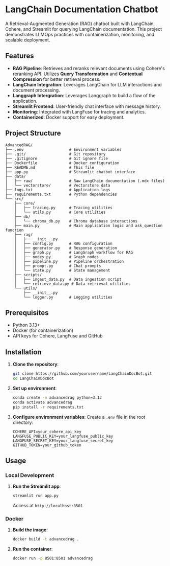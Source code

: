 # LangChain Documentation Chatbot

A Retrieval-Augmented Generation (RAG) chatbot built with LangChain, Cohere, and Streamlit for querying LangChain documentation. This project demonstrates LLMOps practices with containerization, monitoring, and scalable deployment.

## Features

- **RAG Pipeline**: Retrieves and reranks relevant documents using Cohere's reranking API. Utilizes **Query Transformation** and
**Contextual Compression** for better retrieval process.
- **LangChain Integration**: Leverages LangChain for LLM interactions and document processing.
- **Langgraph Intergration**: Leverages Langgraph to build a flow of the application. 
- **Streamlit Frontend**: User-friendly chat interface with message history.
- **Monitoring**: Integrated with LangFuse for tracing and analytics.
- **Containerized**: Docker support for easy deployment.

## Project Structure

```
AdvancedRAG/
├── .env                    # Environment variables
├── .git/                   # Git repository
├── .gitignore              # Git ignore file
├── Dockerfile              # Docker configuration
├── README.md               # This file
├── app.py                  # Streamlit chatbot interface
├── data/
│   ├── raw/                # Raw LangChain documentation (.mdx files)
│   └── vectorstore/        # Vectorstore data
├── logs.txt                # Application logs
├── requirements.txt        # Python dependencies
└── src/
    ├── core/
    │   ├── tracing.py      # Tracing utilities
    │   └── utils.py        # Core utilities
    ├── db/
    │   └── chroma_db.py    # Chroma database interactions
    ├── main.py             # Main application logic and ask_question function
    ├── rag/
    │   ├── __init__.py
    │   ├── config.py       # RAG configuration
    │   ├── generator.py    # Response generation
    │   ├── graph.py        # LangGraph workflow for RAG
    │   ├── nodes.py        # Graph nodes
    │   ├── pipeline.py     # Pipeline orchestration
    │   ├── prompt.py       # Chat prompts
    │   └── state.py        # State management
    ├── scripts/
    │   ├── ingest_data.py  # Data ingestion script
    │   └── retrieve_data.py # Data retrieval utilities
    └── utils/
        ├── __init__.py
        └── logger.py       # Logging utilities
```

## Prerequisites

- Python 3.13+
- Docker (for containerization)
- API keys for Cohere, LangFuse and GitHub

## Installation

1. **Clone the repository**:
   ```bash
   git clone https://github.com/yourusername/LangChainDocBot.git
   cd LangChainDocBot
   ```

2. **Set up environment**:
   ```bash
   conda create -n advancedrag python=3.13
   conda activate advancedrag
   pip install -r requirements.txt
   ```

3. **Configure environment variables**:
   Create a `.env` file in the root directory:
   ```
   COHERE_API=your_cohere_api_key
   LANGFUSE_PUBLIC_KEY=your_langfuse_public_key
   LANGFUSE_SECRET_KEY=your_langfuse_secret_key
   GITHUB_TOKEN=your_github_token
   ```

## Usage

### Local Development

1. **Run the Streamlit app**:
   ```bash
   streamlit run app.py
   ```
   Access at `http://localhost:8501`

### Docker

1. **Build the image**:
   ```bash
   docker build -t advancedrag .
   ```

2. **Run the container**:
   ```bash
   docker run -p 8501:8501 advancedrag
   ```
